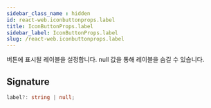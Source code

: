 ```yaml
---
sidebar_class_name : hidden
id: react-web.iconbuttonprops.label
title: IconButtonProps.label
sidebar_label: IconButtonProps.label
slug: /react-web.iconbuttonprops.label
---
```






버튼에 표시될 레이블을 설정합니다. null 값을 통해 레이블을 숨길 수 있습니다.

## Signature

```typescript
label?: string | null;
```
